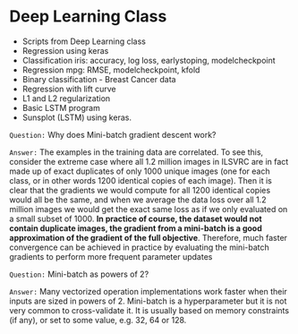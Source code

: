 # Deep Learning Class

- Scripts from Deep Learning class
- Regression using keras
- Classification iris: accuracy, log loss, earlystoping, modelcheckpoint
- Regression mpg: RMSE, modelcheckpoint, kfold
- Binary classification - Breast Cancer data
- Regression with lift curve
- L1 and L2 regularization
- Basic LSTM program
- Sunsplot (LSTM) using keras.

`Question:` Why does Mini-batch gradient descent work?

`Answer:` The examples in the training data are correlated. To see this, consider the extreme case where all 1.2 million images in ILSVRC are in fact made up of exact duplicates of only 1000 unique images (one for each class, or in other words 1200 identical copies of each image). Then it is clear that the gradients we would compute for all 1200 identical copies would all be the same, and when we average the data loss over all 1.2 million images we would get the exact same loss as if we only evaluated on a small subset of 1000. **In practice of course, the dataset would not contain duplicate images, the gradient from a mini-batch is a good approximation of the gradient of the full objective**. Therefore, much faster convergence can be achieved in practice by evaluating the mini-batch gradients to perform more frequent parameter updates

`Question:` Mini-batch as powers of 2?

`Answer:` Many vectorized operation implementations work faster when their inputs are sized in powers of 2. Mini-batch is a hyperparameter but it is not very common to cross-validate it. It is usually based on memory constraints (if any), or set to some value, e.g. 32, 64 or 128.
